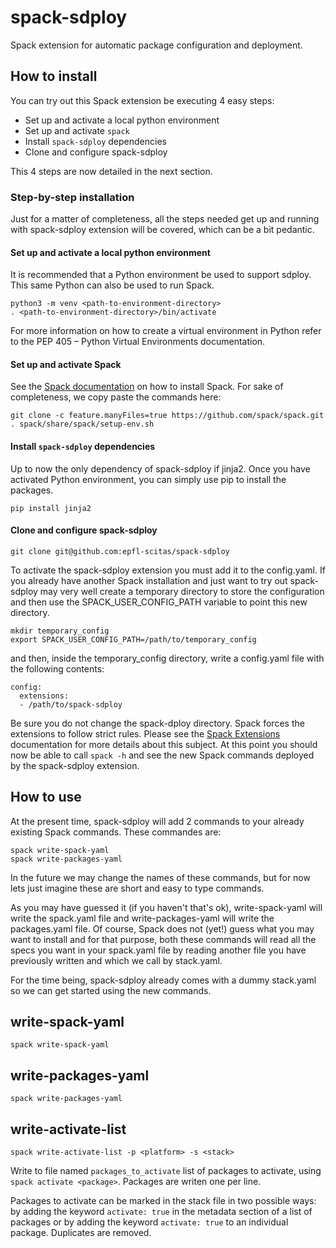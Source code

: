 # spack-sdploy

Spack extension for automatic package configuration and deployment.

## How to install

You can try out this Spack extension be executing 4 easy steps:

+ Set up and activate a local python environment
+ Set up and activate `spack`
+ Install `spack-sdploy` dependencies
+ Clone and configure spack-sdploy

This 4 steps are now detailed in the next section.

### Step-by-step installation

Just for a matter of completeness, all the steps needed get up and running with
spack-sdploy extension will be covered, which can be a bit pedantic.

#### Set up and activate a local python environment

It is recommended that a Python environment be used to support sdploy. This same
Python can also be used to run Spack.

    python3 -m venv <path-to-environment-directory>
    . <path-to-environment-directory>/bin/activate
    
For more information on how to create a virtual environment in Python refer to
the PEP 405 – Python Virtual Environments documentation.

#### Set up and activate Spack

See the
[Spack documentation](https://spack.readthedocs.io/en/latest/getting_started.html#installation)
on how to install Spack. For sake of completeness, we copy paste the commands here:

    git clone -c feature.manyFiles=true https://github.com/spack/spack.git
    . spack/share/spack/setup-env.sh

#### Install `spack-sdploy` dependencies

Up to now the only dependency of spack-sdploy if jinja2. Once you have activated
Python environment, you can simply use pip to install the packages.

    pip install jinja2

#### Clone and configure spack-sdploy

    git clone git@github.com:epfl-scitas/spack-sdploy

To activate the spack-sdploy extension you must add it to the config.yaml. If
you already have another Spack installation and just want to try out
spack-sdploy may very well create a temporary directory to store the
configuration and then use the SPACK_USER_CONFIG_PATH variable to point this new
directory.

    mkdir temporary_config
    export SPACK_USER_CONFIG_PATH=/path/to/temporary_config

and then, inside the temporary_config directory, write a config.yaml file with
the following contents:

    config:
      extensions:
      - /path/to/spack-sdploy
      
Be sure you do not change the spack-dploy directory. Spack forces the extensions
to follow strict rules. Please see the
[Spack Extensions](https://spack.readthedocs.io/en/latest/extensions.html)
documentation for more details about this subject. At this point you should now
be able to call `spack -h` and see the new Spack commands deployed by the
spack-sdploy extension.

## How to use

At the present time, spack-sdploy will add 2 commands to your already existing
Spack commands. These commandes are:

    spack write-spack-yaml
    spack write-packages-yaml

In the future we may change the names of these commands, but for now lets just
imagine these are short and easy to type commands.

As you may have guessed it (if you haven't that's ok), write-spack-yaml will
write the spack.yaml file and write-packages-yaml will write the packages.yaml
file. Of course, Spack does not (yet!) guess what you may want to install and
for that purpose, both these commands will read all the specs you want in your
spack.yaml file by reading another file you have previously written and which
we call by stack.yaml.

For the time being, spack-sdploy already comes with a dummy stack.yaml so we can
get started using the new commands.

## write-spack-yaml

```
spack write-spack-yaml
```

## write-packages-yaml

```
spack write-packages-yaml
```

## write-activate-list

```
spack write-activate-list -p <platform> -s <stack>
```

Write to file named `packages_to_activate` list of packages to activate, using `spack activate <package>`. Packages are writen one per line.

Packages to activate can be marked in the stack file in two possible ways: by adding the keyword `activate: true` in the metadata section of a list of packages or by adding the keyword `activate: true` to an individual package. Duplicates are removed.
